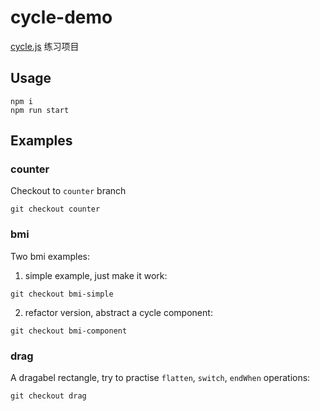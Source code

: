 # cycle-demo
[cycle.js](https://cycle.js.org/) 练习项目

## Usage

``` shell
npm i
npm run start
```

## Examples

### counter

Checkout to `counter` branch
``` shell
git checkout counter
```
### bmi

Two bmi examples:

1. simple example, just make it work:
``` shell
git checkout bmi-simple
```

2. refactor version, abstract a cycle component:
``` shell
git checkout bmi-component
```

### drag

A dragabel rectangle, try to practise `flatten`, `switch`, `endWhen` operations:
``` shell
git checkout drag
```
